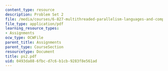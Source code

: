 ```yaml
---
content_type: resource
description: Problem Set 2
file: /media/courses/6-827-multithreaded-parallelism-languages-and-compilers-fall-2002/0493da886fbcd7c6b1cb9283f8e561ad_ps2.pdf
file_type: application/pdf
learning_resource_types:
- Assignments
ocw_type: OCWFile
parent_title: Assignments
parent_type: CourseSection
resourcetype: Document
title: ps2.pdf
uid: 0493da88-6fbc-d7c6-b1cb-9283f8e561ad
---
```

